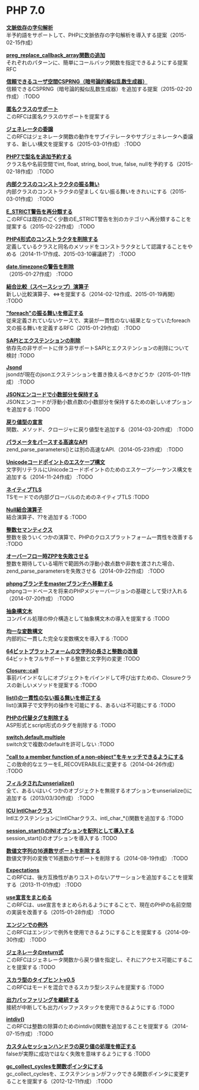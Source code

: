 # PHP 7.0

**[文脈依存の字句解析](Context_Sensitive_Lexer.md)**  
半予約語をサポートして、PHPに文脈依存の字句解析を導入する提案（2015-02-15作成）

**[preg_replace_callback_array関数の追加](Add_preg_replace_callback_array_function.md)**  
それぞれのパターンに、簡単にコールバック関数を指定できるようにする提案RFC

**[信頼できるユーザ空間CSPRNG（暗号論的擬似乱数生成器）](Reliable_User-land_CSPRNG.md)**  
信頼できるCSPRNG（暗号論的擬似乱数生成器）を追加する提案（2015-02-20作成） :TODO

**[匿名クラスのサポート](Anonymous_Class_Support.md)**  
このRFCは匿名クラスのサポートを提案する

**[ジェネレータの委譲](Generator_Delegation.md)**  
このRFCはジェネレータ関数の動作をサブイテレータやサブジェネレータへ委譲する、新しい構文を提案する（2015-03-01作成） :TODO

**[PHP7で型名を追加予約する](Reserve_More_Type_Names_in_PHP_7.md)**  
クラス名や名前空間でint, float, string, bool, true, false, nullを予約する（2015-02-18作成） :TODO

**[内部クラスのコンストラクタの振る舞い](Constructor_behaviour_of_internal_classes.md)**  
内部クラスのコンストラクタの望ましくない振る舞いをきれいにする（2015-03-01作成） :TODO

**[E_STRICT警告を再分類する](Reclassify_E_STRICT_notices.md)**  
このRFCは既存のごく少数のE_STRICT警告を別のカテゴリへ再分類することを提案する（2015-02-22作成） :TODO

**[PHP4形式のコンストラクタを削除する](Remove_PHP_4_Constructors.md)**  
定義しているクラスと同名のメソッドをコンストラクタとして認識することをやめる（2014-11-17作成、2015-03-10審議終了） :TODO

**[date.timezoneの警告を削除](Remove_the_date.timezone_warning.md)**  
（2015-01-27作成） :TODO

**[結合比較（スペースシップ）演算子](Combined_Comparison_Spaceship_Operator.md)**  
新しい比較演算子、<=>を提案する（2014-02-12作成、2015-01-19再開） :TODO

**["foreach"の振る舞いを修正する](Fix_foreach_behavior.md)**  
従来定義されていないケースで、実装が一貫性のない結果となっていたforeach文の振る舞いを定義するRFC（2015-01-29作成） :TODO

**[SAPIとエクステンションの削除](Removal_of_dead_SAPIs_and_extensions.md)**  
依存先の非サポートに伴う非サポートSAPIとエクステンションの削除について検討 :TODO

**[Jsond](Jsond.md)**  
jsondが現在のjsonエクステンションを置き換えるべきかどうか（2015-01-11作成） :TODO

**[JSONエンコードで小数部分を保持する](Preserve_Fractional_Part_in_JSON_encode.md)**  
JSONエンコードが浮動小数点数の小数部分を保持するための新しいオプションを追加する :TODO

**[戻り値型の宣言](Return_Type_Declarations.md)**  
関数、メソッド、クロージャに戻り値型を追加する（2014-03-20作成） :TODO

**[パラメータをパースする高速なAPI](Fast_Parameter_Parsing_API.md)**  
zend_parse_parameters()とは別の高速なAPI.（2014-05-23作成） :TODO

**[Unicodeコードポイントのエスケープ構文](Unicode_Codepoint_Escape_Syntax.md)**  
文字列リテラルにUnicodeコードポイントのためのエスケープシーケンス構文を追加する（2014-11-24作成） :TODO

**[ネイティブTLS](Native_TLS.md)**  
TSモードでの内部グローバルのためのネイティブTLS :TODO

**[Null結合演算子](Null_Coalesce_Operator.md)**  
結合演算子、??を追加する :TODO

**[整数セマンティクス](Integer_Semantics.md)**  
整数を扱ういくつかの演算で、PHPのクロスプラットフォーム一貫性を改善する :TODO

**[オーバーフロー時ZPPを失敗させる](ZPP_Failure_on_Overflow.md)**  
整数を期待している場所で範囲外の浮動小数点数や非数を渡された場合、zend_parse_parametersを失敗させる（2014-09-22作成） :TODO

**[phpngブランチをmasterブランチへ移動する](Move_the_phpng_branch_into_master.md)**  
phpngコードベースを将来のPHPメジャーバージョンの基礎として受け入れる（2014-07-20作成） :TODO

**[抽象構文木](Abstract_Syntax_Tree.md)**  
コンパイル処理の仲介構造として抽象構文木の導入を提案する :TODO

**[均一な変数構文](Uniform_Variable_Syntax.md)**  
内部的に一貫した完全な変数構文を導入する :TODO

**[64ビットプラットフォームの文字列の長さと整数の改善](64_bit_platform_improvements_for_string_length_and_integer.md)**  
64ビットをフルサポートする整数と文字列の変更 :TODO

**[Closure::call](Closure_call.md)**  
事前バインドなしにオブジェクトをバインドして呼び出すための、Closureクラスの新しいメソッドを提案する :TODO

**[list()の一貫性のない振る舞いを修正する](Fix_list_behavior_inconsistency.md)**  
list()演算子で文字列の操作を可能にする、あるいは不可能にする :TODO

**[PHPの代替タグを削除する](Remove_alternative_PHP_tags.md)**  
ASP形式とscript形式のタグを削除する :TODO

**[switch.default.multiple](switch.default.multiple.md)**  
switch文で複数のdefaultを許可しない :TODO

**["call to a member function of a non-object"をキャッチできるようにする](Catchable_call_to_a_member_function_of_a_non-object.md)**  
この致命的なエラーをE_RECOVERABLEに変更する（2014-04-26作成） :TODO

**[フィルタされたunserialize()](Filtered_unserialize.md)**  
全て、あるいはいくつかのオブジェクトを無視するオプションをunserialize()に追加する（2013/03/30作成） :TODO

**[ICU IntlCharクラス](ICU_IntlChar_class.md)**  
IntlエクステンションにIntlCharクラス、intl_char_*()関数を追加する :TODO

**[session_start()のINIオプションを配列として導入する](Introduce_session_start_INI_options_as_array.md)**  
session_start()のオプションを導入する :TODO

**[数値文字列の16進数サポートを削除する](Remove_hex_support_in_numeric_strings.md)**  
数値文字列の変換で16進数のサポートを削除する（2014-08-19作成） :TODO

**[Expectations](Expectations.md)**  
このRFCは、後方互換性がありコストのないアサーションを追加することを提案する（2013-11-01作成） :TODO

**[use宣言をまとめる](Group_Use_Declarations.md)**  
このRFCは、use宣言をまとめられるようにすることで、現在のPHPの名前空間の実装を改善する（2015-01-28作成） :TODO

**[エンジンでの例外](Exceptions_in_the_engine.md)**  
このRFCはエンジンで例外を使用できるようにすることを提案する（2014-09-30作成） :TODO

**[ジェネレータのreturn式](Generator_Return_Expressions.md)**  
このRFCはジェネレータ関数から戻り値を指定し、それにアクセス可能にすることを提案する :TODO

**[スカラ型のタイプヒントv0.5](Scalar_Type_Hints_v0.5.md)**  
このRFCはモードを混合できるスカラ型システムを提案する :TODO

**[出力バッファリングを継続する](Continue_output_buffering.md)**  
接続が中断しても出力バッファスタックを使用できるようにする :TODO

**[intdiv()](intdiv.md)**  
このRFCは整数の除算のためのintdiv()関数を追加することを提案する（2014-07-15作成） :TODO

**[カスタムセッションハンドラの戻り値の処理を修正する](Fix_handling_of_custom_session_handler_return_values.md)**  
falseが実際に成功ではなく失敗を意味するようにする :TODO

**[gc_collect_cyclesを関数ポインタにする](Turn_gc_collect_cycles_into_function_pointer.md)**  
gc_collect_cyclesを、エクステンションがフックできる関数ポインタに変更することを提案する（2012-12-11作成） :TODO
